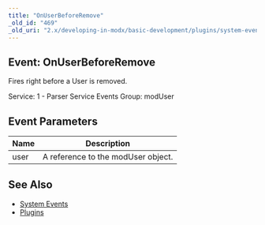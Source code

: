 ```yaml
---
title: "OnUserBeforeRemove"
_old_id: "469"
_old_uri: "2.x/developing-in-modx/basic-development/plugins/system-events/onuserbeforeremove"
---
```


## Event: OnUserBeforeRemove

Fires right before a User is removed.

Service: 1 - Parser Service Events 
Group: modUser

## Event Parameters

| Name | Description |
|------|-------------|
| user | A reference to the modUser object. |

## See Also

- [System Events](developing-in-modx/basic-development/plugins/system-events "System Events")
- [Plugins](developing-in-modx/basic-development/plugins "Plugins")